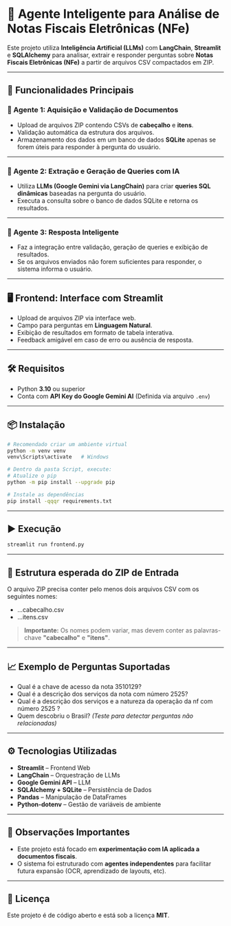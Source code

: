 # 📄 Agente Inteligente para Análise de Notas Fiscais Eletrônicas (NFe)

Este projeto utiliza **Inteligência Artificial (LLMs)** com **LangChain**, **Streamlit** e **SQLAlchemy** para analisar, extrair e responder perguntas sobre **Notas Fiscais Eletrônicas (NFe)** a partir de arquivos CSV compactados em ZIP.

---

## 🚀 Funcionalidades Principais

### 🧠 Agente 1: Aquisição e Validação de Documentos

- Upload de arquivos ZIP contendo CSVs de **cabeçalho** e **itens**.
- Validação automática da estrutura dos arquivos.
- Armazenamento dos dados em um banco de dados **SQLite** apenas se forem úteis para responder à pergunta do usuário.

---

### 🧪 Agente 2: Extração e Geração de Queries com IA

- Utiliza **LLMs (Google Gemini via LangChain)** para criar **queries SQL dinâmicas** baseadas na pergunta do usuário.
- Executa a consulta sobre o banco de dados SQLite e retorna os resultados.

---

### 💬 Agente 3: Resposta Inteligente

- Faz a integração entre validação, geração de queries e exibição de resultados.
- Se os arquivos enviados não forem suficientes para responder, o sistema informa o usuário.

---

## 🖥️ Frontend: Interface com Streamlit

- Upload de arquivos ZIP via interface web.
- Campo para perguntas em **Linguagem Natural**.
- Exibição de resultados em formato de tabela interativa.
- Feedback amigável em caso de erro ou ausência de resposta.

---

## 🛠️ Requisitos

- Python **3.10** ou superior
- Conta com **API Key do Google Gemini AI** (Definida via arquivo `.env`)

---

## 📦 Instalação

```bash
# Recomendado criar um ambiente virtual
python -m venv venv
venv\Scripts\activate   # Windows

# Dentro da pasta Script, execute:
# Atualize o pip
python -m pip install --upgrade pip

# Instale as dependências
pip install -qqqr requirements.txt
```

---

## ▶️ Execução

```bash
streamlit run frontend.py
```

---

## 📂 Estrutura esperada do ZIP de Entrada

O arquivo ZIP precisa conter pelo menos dois arquivos CSV com os seguintes nomes:

- ...cabecalho.csv
- ...itens.csv

> **Importante:** Os nomes podem variar, mas devem conter as palavras-chave **"cabecalho"** e **"itens"**.

---

## 📈 Exemplo de Perguntas Suportadas

- Qual é a chave de acesso da nota 3510129?
- Qual é a descrição dos serviços da nota com número 2525?
- Qual é a descrição dos serviços e a natureza da operação da nf com número 2525 ?
- Quem descobriu o Brasil? *(Teste para detectar perguntas não relacionadas)*

---

## ⚙️ Tecnologias Utilizadas

- **Streamlit** – Frontend Web
- **LangChain** – Orquestração de LLMs
- **Google Gemini API** – LLM
- **SQLAlchemy + SQLite** – Persistência de Dados
- **Pandas** – Manipulação de DataFrames
- **Python-dotenv** – Gestão de variáveis de ambiente

---

## 📌 Observações Importantes

- Este projeto está focado em **experimentação com IA aplicada a documentos fiscais**.
- O sistema foi estruturado com **agentes independentes** para facilitar futura expansão (OCR, aprendizado de layouts, etc).

---

## 📃 Licença

Este projeto é de código aberto e está sob a licença **MIT**.
